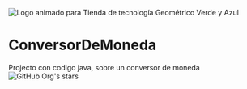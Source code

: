 ![Logo animado para Tienda de tecnología Geométrico Verde y Azul](https://github.com/user-attachments/assets/bc41bf8b-5112-4ebb-a4da-062ae922cb07)
# ConversorDeMoneda
Projecto con codigo java, sobre un conversor de moneda
 ![GitHub Org's stars](https://img.shields.io/github/stars/camilafernanda?style=social)




